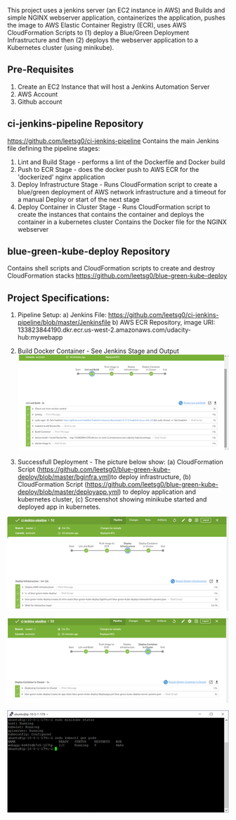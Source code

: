 This project uses a jenkins server (an EC2 instance in AWS) and Builds and simple NGINX webserver application, containerizes the application, pushes the image to AWS Elastic Container Registry (ECR), uses AWS CloudFormation Scripts to (1) deploy a Blue/Green Deployment Infrastructure and then (2) deploys the webserver application to a Kubernetes cluster (using minikube).

## Pre-Requisites
1) Create an EC2 Instance that will host a Jenkins Automation Server
2) AWS Account
3) Github account

## ci-jenkins-pipeline Repository
https://github.com/leetsg0/ci-jenkins-pipeline
Contains the main Jenkins file defining the pipeline stages:
  1) Lint and Build Stage - performs a lint of the Dockerfile and Docker build
  2) Push to ECR Stage - does the docker push to AWS ECR for the 'dockerized' nginx application
  3) Deploy Infrastructure Stage - Runs CloudFormation script to create a blue/green deployment of AWS network infrastructure and a timeout 
                                   for a manual Deploy or start of the next stage
  4) Deploy Container in Cluster Stage - Runs CloudFormation script to create the instances that contains the container and deploys the
                                         container in a kubernetes cluster
Contains the Docker file for the NGINX webserver

## blue-green-kube-deploy Repository
Contains shell scripts and CloudFormation scripts to create and destroy CloudFormation stacks
https://github.com/leetsg0/blue-green-kube-deploy

## Project Specifications:

1) Pipeline Setup:
  a) Jenkins File: https://github.com/leetsg0/ci-jenkins-pipeline/blob/master/Jenkinsfile
  b) AWS ECR Repository, image URI: 133823844190.dkr.ecr.us-west-2.amazonaws.com/udacity-hub:mywebapp
  
2) Build Docker Container - See Jenkins Stage and Output
![Network Diagram](jenkins-lint-build.png)
  
3) Successfull Deployment - The picture below show: (a) CloudFormation Script (https://github.com/leetsg0/blue-green-kube-deploy/blob/master/bginfra.yml)to deploy infrastructure, (b) CloudFormation Script (https://github.com/leetsg0/blue-green-kube-deploy/blob/master/deployapp.yml) to deploy application and kubernetes cluster, (c) Screenshot showing minikube started and deployed app in kubernetes.

![Network Diagram](jenkins-depoy-infra.png)

![Network Diagram](jenkins-deploy-cluster.png)

![Network Diagram](kubernetes-deployment.png)
